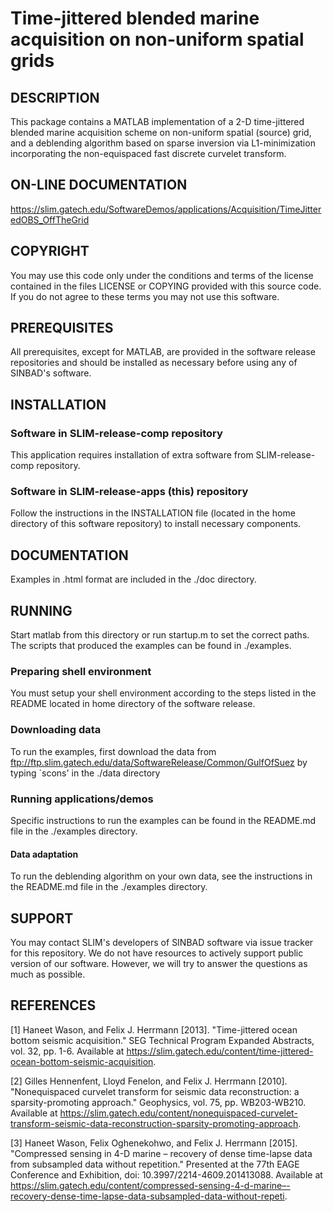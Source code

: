 # Time-jittered blended marine acquisition on non-uniform spatial grids

##  DESCRIPTION

This package contains a MATLAB implementation of a 2-D time-jittered
blended marine acquisition scheme on non-uniform spatial (source)
grid, and a deblending algorithm based on sparse inversion via
L1-minimization incorporating the non-equispaced fast discrete
curvelet transform.


##  ON-LINE DOCUMENTATION

https://slim.gatech.edu/SoftwareDemos/applications/Acquisition/TimeJitteredOBS_OffTheGrid


##  COPYRIGHT

You may use this code only under the conditions and terms of the
license contained in the files LICENSE or COPYING provided with this
source code. If you do not agree to these terms you may not use this
software.


##  PREREQUISITES

All prerequisites, except for MATLAB, are provided in the software
release repositories and should be installed as necessary before using
any of SINBAD's software.


##  INSTALLATION

###  Software in SLIM-release-comp repository

This application requires installation of extra software from
SLIM-release-comp repository.

###  Software in SLIM-release-apps (this) repository

Follow the instructions in the INSTALLATION file (located in the home
directory of this software repository) to install necessary
components.


##  DOCUMENTATION

Examples in .html format are included in the ./doc directory.


##  RUNNING

Start matlab from this directory or run startup.m to set the correct
paths. The scripts that produced the examples can be found in
./examples.

###  Preparing shell environment

You must setup your shell environment according to the steps listed in
the README located in home directory of the software release.

###  Downloading data

To run the examples, first download the data from
ftp://ftp.slim.gatech.edu/data/SoftwareRelease/Common/GulfOfSuez by typing
`scons' in the ./data directory

###  Running applications/demos

Specific instructions to run the examples can be found in the README.md
file in the ./examples directory.

####  Data adaptation

To run the deblending algorithm on your own data, see the instructions
in the README.md file in the ./examples directory.


##  SUPPORT
 You may contact SLIM's developers of SINBAD software via issue tracker for this repository. We do not have resources to actively support public version of our software. However, we will try to answer the questions as much as possible.


##  REFERENCES

[1] Haneet Wason, and Felix J. Herrmann [2013]. "Time-jittered ocean
bottom seismic acquisition." SEG Technical Program Expanded Abstracts,
vol. 32, pp. 1-6. Available at
https://slim.gatech.edu/content/time-jittered-ocean-bottom-seismic-acquisition.

[2] Gilles Hennenfent, Lloyd Fenelon, and Felix J. Herrmann
[2010]. "Nonequispaced curvelet transform for seismic data
reconstruction: a sparsity-promoting approach." Geophysics, vol. 75,
pp. WB203-WB210. Available at
https://slim.gatech.edu/content/nonequispaced-curvelet-transform-seismic-data-reconstruction-sparsity-promoting-approach.

[3] Haneet Wason, Felix Oghenekohwo, and Felix J. Herrmann
[2015]. "Compressed sensing in 4-D marine – recovery of dense
time-lapse data from subsampled data without repetition." Presented at
the 77th EAGE Conference and Exhibition, doi:
10.3997/2214-4609.201413088. Available at
https://slim.gatech.edu/content/compressed-sensing-4-d-marine–-recovery-dense-time-lapse-data-subsampled-data-without-repeti.

